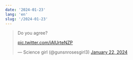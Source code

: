 ```yaml
---
date: '2024-01-23'
lang: 'en'
slug: '/2024-01-23'
---
```


<blockquote class="twitter-tweet">

Do you agree?

<a href="https://t.co/iAlUrteNZP">pic.twitter.com/iAlUrteNZP</a>

&mdash; Science girl (@gunsnrosesgirl3) <a href="https://twitter.com/gunsnrosesgirl3/status/1749404740100694228?ref_src=twsrc%5Etfw">January 22, 2024</a>

</blockquote>
